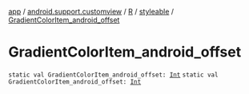 [app](../../../index.md) / [android.support.customview](../../index.md) / [R](../index.md) / [styleable](index.md) / [GradientColorItem_android_offset](./-gradient-color-item_android_offset.md)

# GradientColorItem_android_offset

`static val GradientColorItem_android_offset: `[`Int`](https://kotlinlang.org/api/latest/jvm/stdlib/kotlin/-int/index.html)
`static val GradientColorItem_android_offset: `[`Int`](https://kotlinlang.org/api/latest/jvm/stdlib/kotlin/-int/index.html)